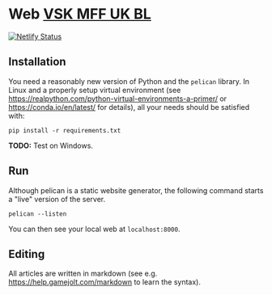 Web [VSK MFF UK BL](https://www.hrbatypes.cz)
=============================================

[![Netlify Status](https://api.netlify.com/api/v1/badges/2d141e12-e877-4c09-9e80-ba12c255adb2/deploy-status)](https://app.netlify.com/sites/hrbatypes/deploys)

Installation
------------

You need a reasonably new version of Python and the `pelican` library. In Linux and a properly setup virtual environment (see https://realpython.com/python-virtual-environments-a-primer/ or https://conda.io/en/latest/ for details), all your needs should be satisfied with:

```
pip install -r requirements.txt
```

**TODO:** Test on Windows.

Run
---

Although pelican is a static website generator, the following command starts a "live" version of the server.

```
pelican --listen
```

You can then see your local web at `localhost:8000`.

Editing
-------
All articles are written in markdown (see e.g. https://help.gamejolt.com/markdown to learn the syntax).


